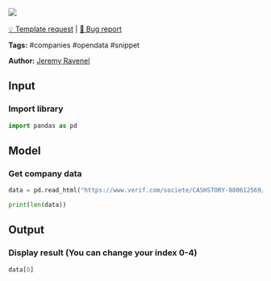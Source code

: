 <a href="https://app.naas.ai/user-redirect/naas/downloader?url=https://raw.githubusercontent.com/jupyter-naas/awesome-notebooks/master/Societe.com/Societe.com_Get_verif.com.ipynb" target="_parent"><img src="https://naasai-public.s3.eu-west-3.amazonaws.com/open_in_naas.svg"/></a><br><br><a href="https://github.com/jupyter-naas/awesome-notebooks/issues/new?assignees=&labels=&template=template-request.md&title=Tool+-+Action+of+the+notebook+">💡 Template request</a> | <a href="https://github.com/jupyter-naas/awesome-notebooks/issues/new?assignees=&labels=&template=bug_report.md&title=Societe.com+-+Get+verif.com:+Error+short+description">🚨 Bug report</a>

**Tags:** #companies #opendata #snippet

**Author:** [Jeremy Ravenel](https://www.linkedin.com/in/ACoAAAJHE7sB5OxuKHuzguZ9L6lfDHqw--cdnJg/)

## Input

### Import library


```python
import pandas as pd
```

## Model

### Get company data


```python
data = pd.read_html("https://www.verif.com/societe/CASHSTORY-880612569/", encoding="UTF-8")
```


```python
print(len(data))
```

## Output

### Display result (You can change your index 0-4)


```python
data[0]
```
